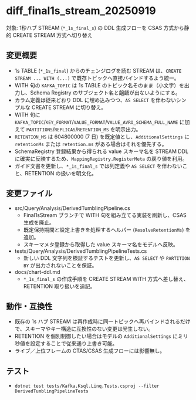 # diff_final1s_stream_20250919

対象: 1秒ハブ STREAM (`*_1s_final_s`) の DDL 生成フローを CSAS 方式から静的 CREATE STREAM 方式へ切り替え

## 変更概要
- 1s TABLE (`*_1s_final`) からのチェンジログを読む STREAM は、`CREATE STREAM ... WITH (...)` で既存トピックへ直接バインドするよう統一。
- WITH 句の `KAFKA_TOPIC` は 1s TABLE のトピック名そのまま（小文字）を出力し、Schema Registry のサブジェクト名と齟齬が出ないようにする。
- カラム定義は従来どおり DDL に埋め込みつつ、`AS SELECT` を伴わないシンプルな CREATE STREAM に切り替え。
- WITH 句に `KAFKA_TOPIC`/`KEY_FORMAT`/`VALUE_FORMAT`/`VALUE_AVRO_SCHEMA_FULL_NAME` に加えて `PARTITIONS`/`REPLICAS`/`RETENTION_MS` を明示出力。
- `RETENTION_MS` は 604800000 (7 日) を既定値とし、`AdditionalSettings` に `retentionMs` または `retention.ms` がある場合はそれを優先する。
- SchemaRegistry 登録結果から得られる value スキーマ名を STREAM DDL に確実に反映するため、`MappingRegistry.RegisterMeta` の戻り値を利用。
- ガイド文書を更新し、`*_1s_final_s` では列定義や `AS SELECT` を伴わないこと、RETENTION の扱いを明文化。

## 変更ファイル
- src/Query/Analysis/DerivedTumblingPipeline.cs
  - Final1sStream ブランチで WITH 句を組み立てる実装を刷新し、CSAS 生成を廃止。
  - 既定保持期間と設定上書きを処理するヘルパー (`ResolveRetentionMs`) を追加。
  - スキーマメタ登録から取得した value スキーマ名をモデルへ反映。
- tests/Query/Analysis/DerivedTumblingPipelineTests.cs
  - 新しい DDL 文字列を検証するテストを更新し、`AS SELECT` や `PARTITION BY` が出力されないことを保証。
- docs/chart-ddl.md
  - `*_1s_final_s` の作成手順を CREATE STREAM WITH 方式へ差し替え、RETENTION 取り扱いを追記。

## 動作・互換性
- 既存の 1s ハブ STREAM は再作成時に同一トピックへ再バインドされるだけで、スキーマやキー構造に互換性のない変更は発生しない。
- RETENTION を個別制御したい場合はモデルの `AdditionalSettings` にミリ秒値を設定することで従来通り上書き可能。
- ライブ／上位フレームの CTAS/CSAS 生成フローには影響無し。

## テスト
- `dotnet test tests/Kafka.Ksql.Linq.Tests.csproj --filter DerivedTumblingPipelineTests`
